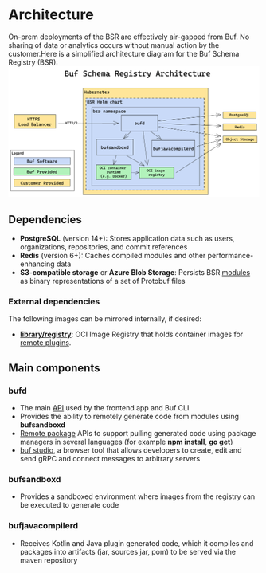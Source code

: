 # Architecture

On-prem deployments of the BSR are effectively air-gapped from Buf. No sharing of data or analytics occurs without manual action by the customer.Here is a simplified architecture diagram for the Buf Schema Registry (BSR):![BSR architecture diagram](../../../../images/bsr/architecture.png)

## Dependencies

- **PostgreSQL** (version 14+): Stores application data such as users, organizations, repositories, and commit references
- **Redis** (version 6+): Caches compiled modules and other performance-enhancing data
- **S3-compatible storage** or **Azure Blob Storage**: Persists BSR [modules](../../../../cli/modules-workspaces/) as binary representations of a set of Protobuf files

### External dependencies

The following images can be mirrored internally, if desired:

- **[library/registry](https://hub.docker.com/_/registry)**: OCI Image Registry that holds container images for [remote plugins](../../../remote-plugins/overview/).

## Main components

### bufd

- The main [API](https://buf.build/bufbuild/buf/docs/main:buf.alpha.registry.v1alpha1) used by the frontend app and Buf CLI
- Provides the ability to remotely generate code from modules using **bufsandboxd**
- [Remote package](../../../generated-sdks/overview/) APIs to support pulling generated code using package managers in several languages (for example **npm install**, **go get**)
- [buf studio](../../../studio/), a browser tool that allows developers to create, edit and send gRPC and connect messages to arbitrary servers

### bufsandboxd

- Provides a sandboxed environment where images from the registry can be executed to generate code

### bufjavacompilerd

- Receives Kotlin and Java plugin generated code, which it compiles and packages into artifacts (jar, sources jar, pom) to be served via the maven repository

